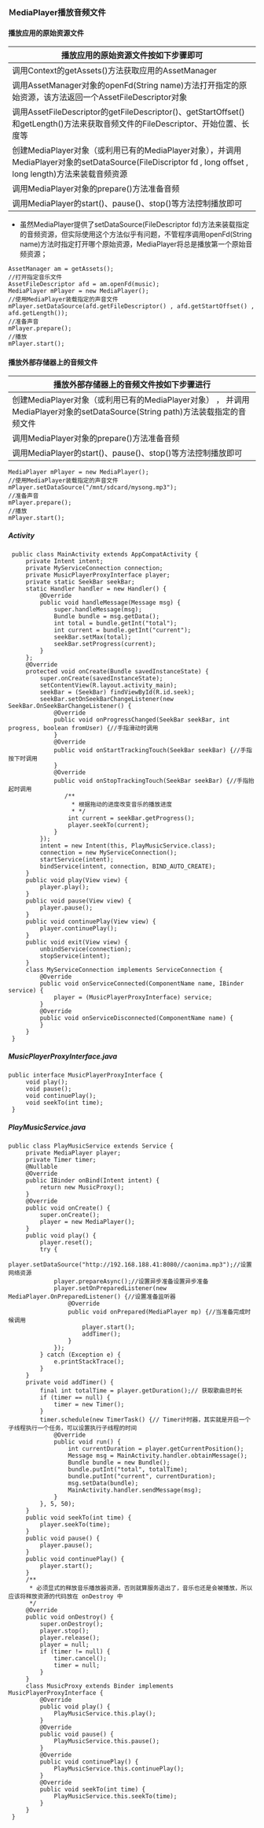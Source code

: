 ### ＭediaPlayer播放音频文件
#### 播放应用的原始资源文件

|播放应用的原始资源文件按如下步骤即可|
|------|
|调用Context的getAssets()方法获取应用的AssetManager|
|调用AssetManager对象的openFd(String name)方法打开指定的原始资源，该方法返回一个AssetFileDescriptor对象|
|调用AssetFileDescriptor的getFileDescriptor()、getStartOffset()和getLength()方法来获取音频文件的FileDescriptor、开始位置、长度等|
|创建MediaPlayer对象（或利用已有的MediaPlayer对象），并调用MediaPlayer对象的setDataSource(FileDiscriptor fd , long offset , long length)方法来装载音频资源|
|调用MediaPlayer对象的prepare()方法准备音频|
|调用MediaPlayer的start()、pause()、stop()等方法控制播放即可|

+ 虽然MediaPlayer提供了setDataSource(FileDescriptor fd)方法来装载指定的音频资源，但实际使用这个方法似乎有问题，不管程序调用openFd(String name)方法时指定打开哪个原始资源，MediaPlayer将总是播放第一个原始音频资源；

```
AssetManager am = getAssets();
//打开指定音乐文件
AssetFileDescriptor afd = am.openFd(music);
MediaPlayer mPlayer = new MediaPlayer();
//使用MediaPlayer装载指定的声音文件
mPlayer.setDataSource(afd.getFileDescriptor() , afd.getStartOffset() , afd.getLength());
//准备声音
mPlayer.prepare();
//播放
mPlayer.start();
```
#### 播放外部存储器上的音频文件

|播放外部存储器上的音频文件按如下步骤进行|
|------|
|创建MediaPlayer对象（或利用已有的MediaPlayer对象） ， 并调用MediaPlayer对象的setDataSource(String path)方法装载指定的音频文件|
|调用MediaPlayer对象的prepare()方法准备音频|
|调用MediaPlayer的start()、pause()、stop()等方法控制播放即可|

```
MediaPlayer mPlayer = new MediaPlayer();
//使用MediaPlayer装载指定的声音文件
mPlayer.setDataSource("/mnt/sdcard/mysong.mp3");
//准备声音
mPlayer.prepare();
//播放
mPlayer.start();
```


##### Activity

```
 public class MainActivity extends AppCompatActivity {
     private Intent intent;
     private MyServiceConnection connection;
     private MusicPlayerProxyInterface player;
     private static SeekBar seekBar;
     static Handler handler = new Handler() {
         @Override
         public void handleMessage(Message msg) {
             super.handleMessage(msg);
             Bundle bundle = msg.getData();
             int total = bundle.getInt("total");
             int current = bundle.getInt("current");
             seekBar.setMax(total);
             seekBar.setProgress(current);
         }
     };
     @Override
     protected void onCreate(Bundle savedInstanceState) {
         super.onCreate(savedInstanceState);
         setContentView(R.layout.activity_main);
         seekBar = (SeekBar) findViewById(R.id.seek);
         seekBar.setOnSeekBarChangeListener(new SeekBar.OnSeekBarChangeListener() {
             @Override
             public void onProgressChanged(SeekBar seekBar, int progress, boolean fromUser) {//手指滑动时调用
             }
             @Override
             public void onStartTrackingTouch(SeekBar seekBar) {//手指按下时调用
             }
             @Override
             public void onStopTrackingTouch(SeekBar seekBar) {//手指抬起时调用
                /**
                  * 根据拖动的进度改变音乐的播放进度
                  * */
                 int current = seekBar.getProgress();
                 player.seekTo(current);
             }
         });
         intent = new Intent(this, PlayMusicService.class);
         connection = new MyServiceConnection();
         startService(intent);
         bindService(intent, connection, BIND_AUTO_CREATE);
     }
     public void play(View view) {
         player.play();
     }
     public void pause(View view) {
         player.pause();
     }
     public void continuePlay(View view) {
         player.continuePlay();
     }
     public void exit(View view) {
         unbindService(connection);
         stopService(intent);
     }
     class MyServiceConnection implements ServiceConnection {
         @Override
         public void onServiceConnected(ComponentName name, IBinder service) {
             player = (MusicPlayerProxyInterface) service;
         }
         @Override
         public void onServiceDisconnected(ComponentName name) {
         }
     }
 }
```

##### MusicPlayerProxyInterface.java

```
public interface MusicPlayerProxyInterface {
     void play();
     void pause();
     void continuePlay();
     void seekTo(int time);
 }
```

##### PlayMusicService.java

```
public class PlayMusicService extends Service {
     private MediaPlayer player;
     private Timer timer;
     @Nullable
     @Override
     public IBinder onBind(Intent intent) {
         return new MusicProxy();
     }
     @Override
     public void onCreate() {
         super.onCreate();
         player = new MediaPlayer();
     }
     public void play() {
         player.reset();
         try {
             player.setDataSource("http://192.168.188.41:8080//caonima.mp3");//设置网络资源
             player.prepareAsync();//设置异步准备设置异步准备
             player.setOnPreparedListener(new MediaPlayer.OnPreparedListener() {//设置准备监听器
                 @Override
                 public void onPrepared(MediaPlayer mp) {//当准备完成时候调用
                     player.start();
                     addTimer();
                 }
             });
         } catch (Exception e) {
             e.printStackTrace();
         }
     }
     private void addTimer() {
         final int totalTime = player.getDuration();// 获取歌曲总时长
         if (timer == null) {
             timer = new Timer();
         }
         timer.schedule(new TimerTask() {// Timer计时器，其实就是开启一个子线程执行一个任务，可以设置执行子线程的时间
             @Override
             public void run() {
                 int currentDuration = player.getCurrentPosition();
                 Message msg = MainActivity.handler.obtainMessage();
                 Bundle bundle = new Bundle();
                 bundle.putInt("total", totalTime);
                 bundle.putInt("current", currentDuration);
                 msg.setData(bundle);
                 MainActivity.handler.sendMessage(msg);
             }
         }, 5, 50);
     }
     public void seekTo(int time) {
         player.seekTo(time);
     }
     public void pause() {
         player.pause();
     }
     public void continuePlay() {
         player.start();
     }
     /**
      * 必须显式的释放音乐播放器资源，否则就算服务退出了，音乐也还是会被播放，所以应该将释放资源的代码放在 onDestroy 中
      */
     @Override
     public void onDestroy() {
         super.onDestroy();
         player.stop();
         player.release();
         player = null;
         if (timer != null) {
             timer.cancel();
             timer = null;
         }
     }
     class MusicProxy extends Binder implements MusicPlayerProxyInterface {
         @Override
         public void play() {
             PlayMusicService.this.play();
         }
         @Override
         public void pause() {
             PlayMusicService.this.pause();
         }
         @Override
         public void continuePlay() {
             PlayMusicService.this.continuePlay();
         }
         @Override
         public void seekTo(int time) {
             PlayMusicService.this.seekTo(time);
         }
     }
 }
```
